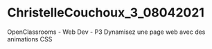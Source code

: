 # ChristelleCouchoux_3_08042021
OpenClassrooms - Web Dev - P3
Dynamisez une page web avec des animations CSS

